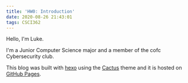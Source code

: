 ```yaml
---
title: 'HW0: Introduction'
date: 2020-08-26 21:43:01
tags: CSCI362
---
```


Hello, I'm Luke.

I'm a Junior Computer Science major and a member of the cofc Cybersecurity club.

This blog was built with [hexo](https://hexo.io) using the [Cactus](https://github.com/probberechts/hexo-theme-cactus) theme and it is hosted on [GitHub Pages](https://pages.github.com/).

